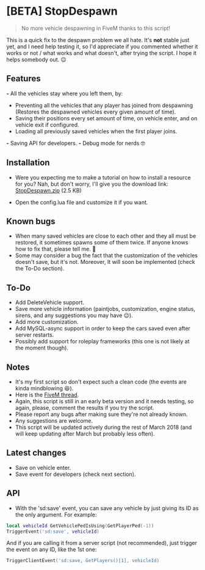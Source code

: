 # [BETA] StopDespawn

> No more vehicle despawning in FiveM thanks to this script!

This is a quick fix to the despawn problem we all hate. It's **not** stable just yet, and I need help testing it, so I'd appreciate if you commented whether it works or not / what works and what doesn't, after trying the script. 
I hope it helps somebody out. :wink: 

## Features

**-** All the vehicles stay where you left them, by:
- Preventing all the vehicles that any player has joined from despawning (Restores the despawned vehicles every given amount of time).
- Saving their positions every set amount of time, on vehicle enter, and on vehicle exit if configured.
- Loading all previously saved vehicles when the first player joins.

**-** Saving API for developers.
**-** Debug mode for nerds :nerd_face:

## Installation

- Were you expecting me to make a tutorial on how to install a resource for you? Nah, but don't worry, I'll give you the download link: <a class="attachment" href="https://forum.fivem.net/uploads/default/original/3X/6/0/6043801d93036dd1514a69611403d7f85ed91ed8.zip">StopDespawn.zip</a> (2.5 KB)

- Open the config.lua file and customize it if you want.

## Known bugs

- When many saved vehicles are close to each other and they all must be restored, it sometimes spawns some of them twice. If anyone knows how to fix that, please tell me. :pray:
- Some may consider a bug the fact that the customization of the vehicles doesn't save, but it's not. Moreover, It will soon be implemented (check the To-Do section).

## To-Do

- Add DeleteVehicle support.
- Save more vehicle information (paintjobs, customization, engine status, sirens, and any suggestions you may have :wink:).
- Add more customization.
- Add MySQL-async support in order to keep the cars saved even after server restarts.
- Possibly add support for roleplay frameworks (this one is not likely at the moment though).

## Notes

- It's my first script so don't expect such a clean code (the events are kinda mindblowing :laughing:).
- Here is the <a href="https://forum.fivem.net/t/beta-stop-vehicle-despawning/92696">FiveM thread</a>.
- Again, this script is still in an early beta version and it needs testing, so again, please, comment the results if you try the script.
- Please report any bugs after making sure they're not already known.
- Any suggestions are welcome.
- This script will be updated actively during the rest of March 2018 (and will keep updating after March but probably less often).

## Latest changes

+ Save on vehicle enter.
+ Save event for developers (check next section).

## API

+ With the 'sd:save' event, you can save any vehicle by just giving its ID as the only argument. For example:
```lua
local vehicleId GetVehiclePedIsUsing(GetPlayerPed(-1))
TriggerEvent('sd:save', vehicleId)
```
And if you are calling it from a server script (not recommended), just trigger the event on any ID, like the 1st one:
```lua
TriggerClientEvent('sd:save, GetPlayers()[1], vehicleId)
```
